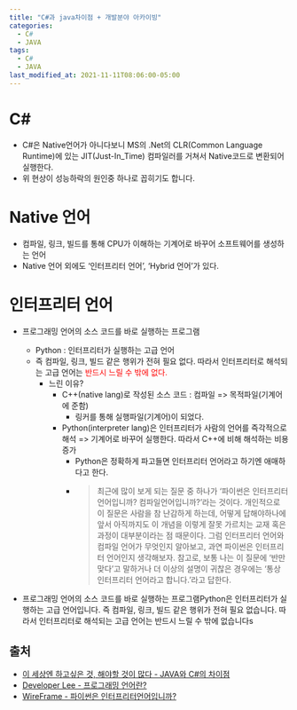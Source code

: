 ```yaml
---
title: "C#과 java차이점 + 개발분야 아카이빙"
categories:
  - C#
  - JAVA
tags:
  - C#
  - JAVA
last_modified_at: 2021-11-11T08:06:00-05:00
---
```

# C#
- C#은 Native언어가 아니다보니 MS의 .Net의 CLR(Common Language Runtime)에 있는 JIT(Just-In_Time) 컴파일러를 거쳐서 Native코드로 변환되어 실행한다.
- 위 현상이 성능하락의 원인중 하나로 꼽히기도 합니다.

# Native 언어
- 컴파일, 링크, 빌드를 통해 CPU가 이해하는 기계어로 바꾸어 소프트웨어를 생성하는 언어
- Native 언어 외에도 ‘인터프리터 언어’, ‘Hybrid 언어’가 있다.

# 인터프리터 언어
- 프로그래밍 언어의 소스 코드를 바로 실행하는 프로그램
  - Python : 인터프리터가 실행하는 고급 언어
  - 즉 컴파일, 링크, 빌드 같은 행위가 전혀 필요 없다. 따라서 인터프리터로 해석되는 고급 언어는 <span style="color:red">반드시 느릴 수 밖에 없다.</span>
    - 느린 이유?
      - C++(native lang)로 작성된 소스 코드 : 컴파일 => 목적파일(기계어에 준함)
        - 링커를 통해 실행파일(기계어)이 되었다.
      - Python(interpreter lang)은 인터프리터가 사람의 언어를 즉각적으로 해석 => 기계어로 바꾸어 실행한다. 따라서 C++에 비해 해석하는 비용 증가
        -  Python은 정확하게 파고들면 인터프리터 언어라고 하기엔 애매하다고 한다. 
        -  > 최근에 많이 보게 되는 질문 중 하나가 ‘파이썬은 인터프리터 언어입니까? 컴파일언어입니까?’라는 것이다. 개인적으로 이 질문은 사람을 참 난감하게 하는데, 어떻게 답해야하나에 앞서 아직까지도 이 개념을 이렇게 잘못 가르치는 교재 혹은 과정이 대부분이라는 점 때문이다. 그럼 인터프리터 언어와 컴파일 언어가 무엇인지 알아보고, 과연 파이썬은 인터프리터 언어인지 생각해보자.
참고로, 보통 나는 이 질문에 ‘반만 맞다’고 말하거나 더 이상의 설명이 귀찮은 경우에는 ‘통상 인터프리터 언어라고 합니다.’라고 답한다.

- 프로그래밍 언어의 소스 코드를 바로 실행하는 프로그램Python은 인터프리터가 실행하는 고급 언어입니다. 즉 컴파일, 링크, 빌드 같은 행위가 전혀 필요 없습니다. 따라서 인터프리터로 해석되는 고급 언어는 반드시 느릴 수 밖에 없습니다s




## 출처
- [이 세상엔 하고싶은 것, 해야할 것이 많다 - JAVA와 C#의 차이점](https://skfkdkdlaos.tistory.com/4)
- [Developer Lee - 프로그래밍 언어란?](https://unagi44.wordpress.com/tag/native-%EC%96%B8%EC%96%B4/)
- [WireFrame - 파이썬은 인터프리터언어입니까?](https://soooprmx.com/%ED%8C%8C%EC%9D%B4%EC%8D%AC%EC%9D%80-%EC%9D%B8%ED%84%B0%ED%94%84%EB%A6%AC%ED%84%B0%EC%96%B8%EC%96%B4%EC%9E%85%EB%8B%88%EA%B9%8C/)
